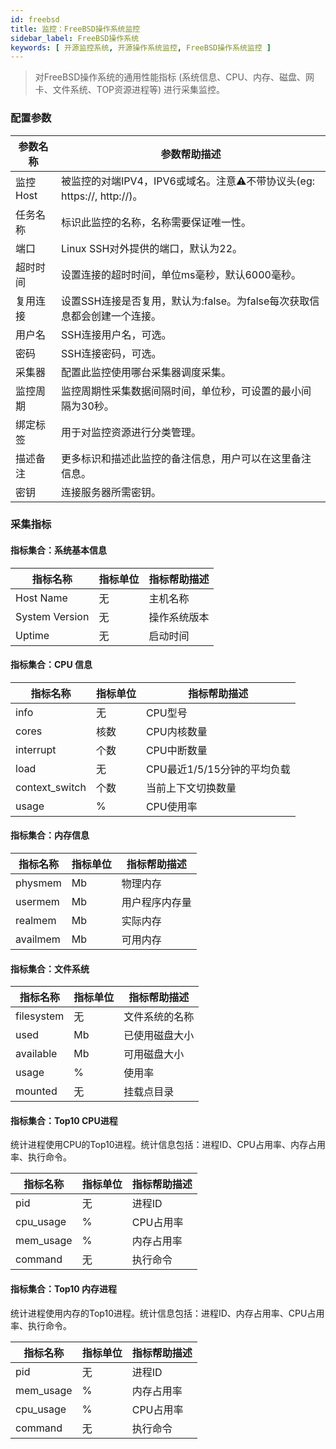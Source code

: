 ```yaml
---
id: freebsd
title: 监控：FreeBSD操作系统监控
sidebar_label: FreeBSD操作系统
keywords: [ 开源监控系统, 开源操作系统监控, FreeBSD操作系统监控 ]
---
```


> 对FreeBSD操作系统的通用性能指标 (系统信息、CPU、内存、磁盘、网卡、文件系统、TOP资源进程等) 进行采集监控。


### 配置参数

| 参数名称   | 参数帮助描述                                               |
|--------|------------------------------------------------------|
| 监控Host | 被监控的对端IPV4，IPV6或域名。注意⚠️不带协议头(eg: https://, http://)。 |
| 任务名称   | 标识此监控的名称，名称需要保证唯一性。                                  |
| 端口     | Linux SSH对外提供的端口，默认为22。                              |
| 超时时间   | 设置连接的超时时间，单位ms毫秒，默认6000毫秒。                           |
| 复用连接   | 设置SSH连接是否复用，默认为:false。为false每次获取信息都会创建一个连接。          |
| 用户名    | SSH连接用户名，可选。                                         |
| 密码     | SSH连接密码，可选。                                          |
| 采集器    | 配置此监控使用哪台采集器调度采集。                                    |
| 监控周期   | 监控周期性采集数据间隔时间，单位秒，可设置的最小间隔为30秒。                      |
| 绑定标签   | 用于对监控资源进行分类管理。                                       |
| 描述备注   | 更多标识和描述此监控的备注信息，用户可以在这里备注信息。                         |
| 密钥     | 连接服务器所需密钥。                                           |

### 采集指标

#### 指标集合：系统基本信息

| 指标名称           | 指标单位 | 指标帮助描述 |
|----------------|------|--------|
| Host Name      | 无    | 主机名称   |
| System Version | 无    | 操作系统版本 |
| Uptime         | 无    | 启动时间   |

#### 指标集合：CPU 信息

| 指标名称           | 指标单位 | 指标帮助描述             |
|----------------|------|--------------------|
| info           | 无    | CPU型号              |
| cores          | 核数   | CPU内核数量            |
| interrupt      | 个数   | CPU中断数量            |
| load           | 无    | CPU最近1/5/15分钟的平均负载 |
| context_switch | 个数   | 当前上下文切换数量          |
| usage          | %    | CPU使用率             |

#### 指标集合：内存信息

| 指标名称     | 指标单位 | 指标帮助描述  |
|----------|------|---------|
| physmem  | Mb   | 物理内存    |
| usermem  | Mb   | 用户程序内存量 |
| realmem  | Mb   | 实际内存    |
| availmem | Mb   | 可用内存    |

#### 指标集合：文件系统

| 指标名称       | 指标单位 | 指标帮助描述  |
|------------|------|---------|
| filesystem | 无    | 文件系统的名称 |
| used       | Mb   | 已使用磁盘大小 |
| available  | Mb   | 可用磁盘大小  |
| usage      | %    | 使用率     |
| mounted    | 无    | 挂载点目录   |

#### 指标集合：Top10 CPU进程

统计进程使用CPU的Top10进程。统计信息包括：进程ID、CPU占用率、内存占用率、执行命令。

| 指标名称      | 指标单位 | 指标帮助描述 |
|-----------|------|--------|
| pid       | 无    | 进程ID   |
| cpu_usage | %    | CPU占用率 |
| mem_usage | %    | 内存占用率  |
| command   | 无    | 执行命令   |

#### 指标集合：Top10 内存进程

统计进程使用内存的Top10进程。统计信息包括：进程ID、内存占用率、CPU占用率、执行命令。

| 指标名称      | 指标单位 | 指标帮助描述 |
|-----------|------|--------|
| pid       | 无    | 进程ID   |
| mem_usage | %    | 内存占用率  |
| cpu_usage | %    | CPU占用率 |
| command   | 无    | 执行命令   |

